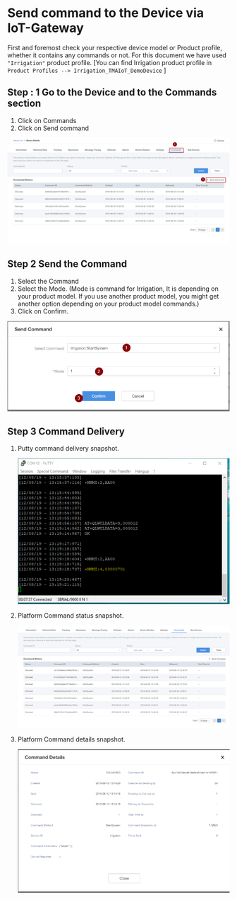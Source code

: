 # Send command to the Device via IoT-Gateway

First and foremost check your respective device model or Product profile, whether it contains any commands or not. For this document we have used  `"Irrigation"` product profile. [You can find Irrigation product profile in `Product Profiles --> Irrigation_TMAIoT_DemoDevice` ]
 
## Step : 1  Go to the Device and to the Commands section
1. Click on Commands
2. Click on Send command
   
![Putty](../images/PM_Command_Send_Command.png)  

## Step 2 Send the Command 
1. Select the Command 
2. Select the Mode. (Mode is command for Irrigation, It is depending on your product model. If you use another product model, you might get another option depending on your product model commands.)
3. Click on Confirm.

![Putty](../images/PM_Send_Command.png)  

## Step 3 Command Delivery
1. Putty command delivery snapshot.
 
    ![Putty](../images/PM_Putty_IoT_Gateway_Command.png)  

2. Platform Command status snapshot.
 
    ![Putty](../images/PM_Command_view.png) 

3. Platform Command details snapshot.
 
    ![Putty](../images/PM_Command_details.png)  



